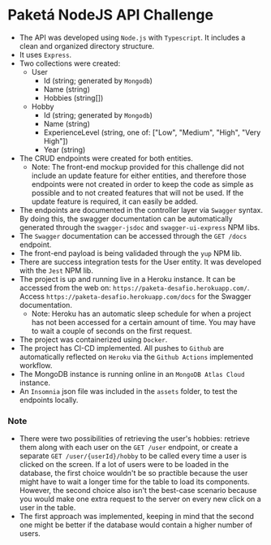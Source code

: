 # Paketá NodeJS API Challenge

- The API was developed using `Node.js` with `Typescript`. It includes a clean and organized directory structure.
- It uses `Express`.
- Two collections were created:
  - User
    - Id (string; generated by `Mongodb`)
    - Name (string)
    - Hobbies (string[])
  - Hobby
    - Id (string; generated by `Mongodb`)
    - Name (string)
    - ExperienceLevel (string, one of: ["Low", "Medium", "High", "Very High"])
    - Year (string)
- The CRUD endpoints were created for both entities.
  - Note: The front-end mockup provided for this challenge did not include an update feature for either entities, and therefore those endpoints were not created in order to keep the code as simple as possible and to not created features that will not be used. If the update feature is required, it can easily be added.
- The endpoints are documented in the controller layer via `Swagger` syntax. By doing this, the swagger documentation can be automatically generated through the `swagger-jsdoc` and `swagger-ui-express` NPM libs.
- The `Swagger` documentation can be accessed through the `GET /docs` endpoint.
- The front-end payload is being validaded through the `yup` NPM lib.
- There are success integration tests for the User entity. It was developed with the `Jest` NPM lib.
- The project is up and running live in a Heroku instance. It can be accessed from the web on: `https://paketa-desafio.herokuapp.com/`. Access `https://paketa-desafio.herokuapp.com/docs` for the Swagger documentation.
  - Note: Heroku has an automatic sleep schedule for when a project has not been accessed for a certain amount of time. You may have to wait a couple of seconds on the first request.
- The project was containerized using `Docker`.
- The project has CI-CD implemented. All pushes to `Github` are automatically reflected on `Heroku` via the `Github Actions` implemented workflow.
- The MongoDB instance is running online in an `MongoDB Atlas Cloud` instance.
- An `Insomnia` json file was included in the `assets` folder, to test the endpoints locally.

### Note
- There were two possibilities of retrieving the user's hobbies: retrieve them along with each user on the `GET /user` endpoint, or create a separate `GET /user/{userId}/hobby` to be called every time a user is clicked on the screen. If a lot of users were to be loaded in the database, the first choice wouldn't be so practible because the user might have to wait a longer time for the table to load its components. However, the second choice also isn't the best-case scenario because you would make one extra request to the server on every new click on a user in the table.
- The first approach was implemented, keeping in mind that the second one might be better if the database would contain a higher number of users.
